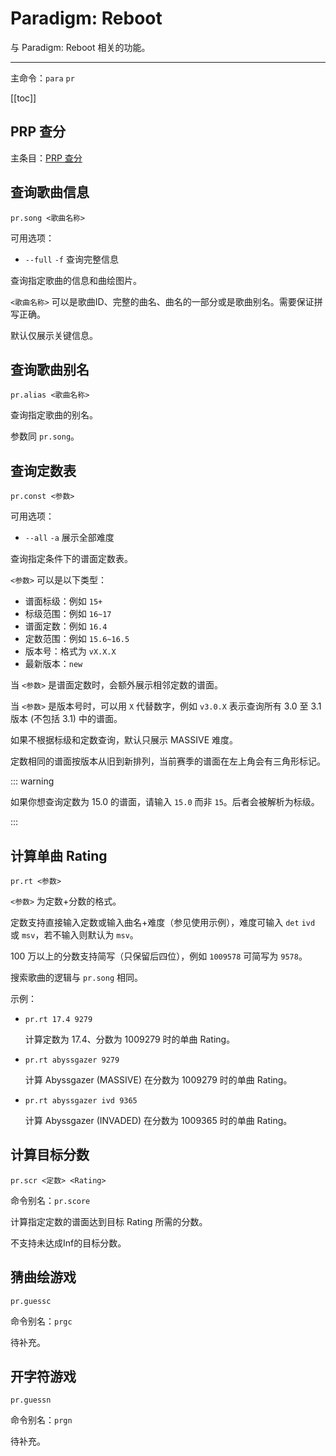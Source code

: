 # Paradigm: Reboot

与 Paradigm: Reboot 相关的功能。

---

主命令：`para` `pr`

[[toc]]

## PRP 查分

主条目：[PRP 查分](./prp/)

## 查询歌曲信息

```
pr.song <歌曲名称>
```

可用选项：

- `--full` `-f` 查询完整信息

查询指定歌曲的信息和曲绘图片。

`<歌曲名称>` 可以是歌曲ID、完整的曲名、曲名的一部分或是歌曲别名。需要保证拼写正确。

默认仅展示关键信息。

## 查询歌曲别名

```
pr.alias <歌曲名称>
```

查询指定歌曲的别名。

参数同 `pr.song`。

## 查询定数表

```
pr.const <参数>
```

可用选项：

- `--all` `-a` 展示全部难度

查询指定条件下的谱面定数表。

`<参数>` 可以是以下类型：

- 谱面标级：例如 `15+`
- 标级范围：例如 `16~17`
- 谱面定数：例如 `16.4`
- 定数范围：例如 `15.6~16.5`
- 版本号：格式为 `vX.X.X`
- 最新版本：`new`

当 `<参数>` 是谱面定数时，会额外展示相邻定数的谱面。

当 `<参数>` 是版本号时，可以用 `X` 代替数字，例如 `v3.0.X` 表示查询所有 3.0 至 3.1 版本 (不包括 3.1) 中的谱面。

如果不根据标级和定数查询，默认只展示 MASSIVE 难度。

定数相同的谱面按版本从旧到新排列，当前赛季的谱面在左上角会有三角形标记。

::: warning

如果你想查询定数为 15.0 的谱面，请输入 `15.0` 而非 `15`。后者会被解析为标级。

:::

## 计算单曲 Rating

```
pr.rt <参数>
```

`<参数>` 为定数+分数的格式。

定数支持直接输入定数或输入曲名+难度（参见使用示例），难度可输入 `det` `ivd` 或 `msv`，若不输入则默认为 `msv`。

100 万以上的分数支持简写（只保留后四位），例如 `1009578` 可简写为 `9578`。

搜索歌曲的逻辑与 `pr.song` 相同。

示例：

- `pr.rt 17.4 9279`

  计算定数为 17.4、分数为 1009279 时的单曲 Rating。

- `pr.rt abyssgazer 9279`

  计算 Abyssgazer (MASSIVE) 在分数为 1009279 时的单曲 Rating。

- `pr.rt abyssgazer ivd 9365`

  计算 Abyssgazer (INVADED) 在分数为 1009365 时的单曲 Rating。

## 计算目标分数

```
pr.scr <定数> <Rating>
```

命令别名：`pr.score`

计算指定定数的谱面达到目标 Rating 所需的分数。

不支持未达成Inf的目标分数。

## 猜曲绘游戏

```
pr.guessc
```

命令别名：`prgc`

待补充。

## 开字符游戏

```
pr.guessn
```

命令别名：`prgn`

待补充。